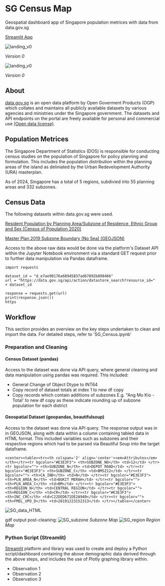 # SG Census Map
Geospatial dashboard app of Singapore population metrices with data from data.gov.sg

[Streamlit App](https://sgcensusmap-squidoo.streamlit.app/)

![landing_v0](https://github.com/user-attachments/assets/753c678c-7897-404c-a921-25c0e04fafab)

*Version 0*

![landing_v0](https://github.com/user-attachments/assets/753c678c-7897-404c-a921-25c0e04fafab)

*Version 0*

## About 
[data.gov.sg](https://data.gov.sg/) is an open data platform by Open Goverment Products (OGP) which collates and maintains all publicly available datasets by various agencies and ministries under the Singapore government. The datasets and API endpoints on the portal are freely available for personal and commercial use [(Open data license)](https://data.gov.sg/open-data-licence).

## Population Metrices 
The Singapore Department of Statistics (DOS) is responsible for conducting census studies on the population of Singapore for policy planning and formulation. This includes the population distribution within the planning areas of the island as deliniated by the Urban Redevelopment Authority (URA) masterplan. 

As of 2024, Singapore has a total of 5 regions, subdivied into 55 planning areas and 332 subzones. 

## Census Data 
The following datasets within data.gov.sg were used.

[Resident Population by Planning Area/Subzone of Residence, Ethnic Group and Sex (Census of Population 2020)](https://data.gov.sg/datasets/d_e7ae90176a68945837ad67892b898466/view?dataExplorerPage=39)

[Master Plan 2019 Subzone Boundary (No Sea) (GEOJSON)](https://data.gov.sg/datasets?query=URA+masterplan&resultId=d_8594ae9ff96d0c708bc2af633048edfb&page=1)

Access to the above raw data would be done via the platform's Dataset API within the Jupyter Notebook environment via a standard GET request prior to further data manipulation via Pandas dataframe. 

```
import requests

dataset_id = "d_e7ae90176a68945837ad67892b898466"
url = "https://data.gov.sg/api/action/datastore_search?resource_id="  + dataset_id
        
response = requests.get(url)
print(response.json())
https
```
## Workflow 
This section provides an overview on the key steps undertaken to clean and import the data. For detailed steps, refer to 'SG_Census.ipynb'

### Preparation and Cleaning 

#### Census Dataset (pandas)
Access to the dataset was done via API query, where general cleaning and data manipulation using pandas was required. This included: 

- General Change of Object Dtype to INT64
- Copy record of dataset totals at index 1 to new df copy
- Copy records which contain additions of subzones E.g. "Ang Mo Kio - Total' to new df copy as these indicate rounding up of subzone population for each district

#### Geospatial Dataset (geopandas, beautifulsoup)
Access to the dataset was done via API query. The response output was in in GEOJSON, along with data within a column containing tabled data in HTML format. This included variables such as subzones and their respective regions which had to be parsed via Beautiful Soup into the target dataframe. 

```
<center><table><tr><th colspan='2' align='center'><em>Attributes</em></th></tr><tr bgcolor="#E3E3F3"> <th>SUBZONE_NO</th> <td>12</td> </tr><tr bgcolor=""> <th>SUBZONE_N</th> <td>DEPOT ROAD</td> </tr><tr bgcolor="#E3E3F3"> <th>SUBZONE_C</th> <td>BMSZ12</td> </tr><tr bgcolor=""> <th>CA_IND</th> <td>N</td> </tr><tr bgcolor="#E3E3F3"> <th>PLN_AREA_N</th> <td>BUKIT MERAH</td> </tr><tr bgcolor=""> <th>PLN_AREA_C</th> <td>BM</td> </tr><tr bgcolor="#E3E3F3"> <th>REGION_N</th> <td>CENTRAL REGION</td> </tr><tr bgcolor=""> <th>REGION_C</th> <td>CR</td> </tr><tr bgcolor="#E3E3F3"> <th>INC_CRC</th> <td>C22DED671DE2A940</td> </tr><tr bgcolor=""> <th>FMEL_UPD_D</th> <td>20191223152313</td> </tr></table></center>
```
![SG_data_HTML](https://github.com/user-attachments/assets/a59ae490-9b6c-4f2a-b9ff-d6b1e1814f37)

gdf output post-cleaning: 
![SG_subzone](https://github.com/user-attachments/assets/83ecc789-eec5-4242-ae03-4ccf57e173c2)
*Subzone Map*
![SG_region](https://github.com/user-attachments/assets/734723d9-057e-40c7-9edd-3bb8b8179948)
*Region Map*

### Python Script (Streamlit)

[Streamlit](https://streamlit.io/) platform and library was used to create and deploy a Python script/dashboard containing the above demographic data derived through the above steps, and includes the use of Plotly graphing library within. 




- Observation 1
- Observation 2
- Observation 3
